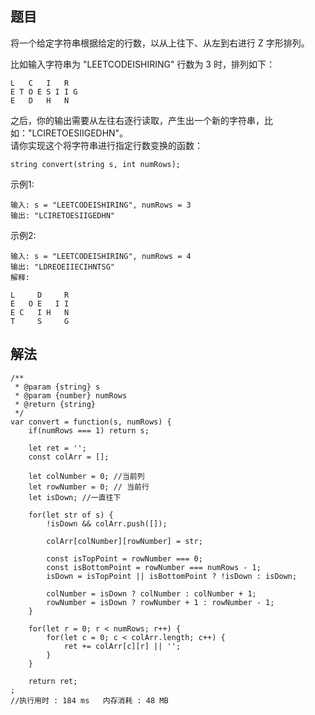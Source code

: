 ## 题目
将一个给定字符串根据给定的行数，以从上往下、从左到右进行 Z 字形排列。 

比如输入字符串为 "LEETCODEISHIRING" 行数为 3 时，排列如下：

```
L   C   I   R
E T O E S I I G
E   D   H   N
```
之后，你的输出需要从左往右逐行读取，产生出一个新的字符串，比如："LCIRETOESIIGEDHN"。   
请你实现这个将字符串进行指定行数变换的函数：

```
string convert(string s, int numRows);
```

示例1:

```
输入: s = "LEETCODEISHIRING", numRows = 3
输出: "LCIRETOESIIGEDHN"
```

示例2:

```
输入: s = "LEETCODEISHIRING", numRows = 4
输出: "LDREOEIIECIHNTSG"
解释:

L     D     R
E   O E   I I
E C   I H   N
T     S     G
```

## 解法
```
/**
 * @param {string} s
 * @param {number} numRows
 * @return {string}
 */
var convert = function(s, numRows) {
    if(numRows === 1) return s;

    let ret = '';
    const colArr = [];

    let colNumber = 0; //当前列
    let rowNumber = 0; // 当前行
    let isDown; //一直往下

    for(let str of s) {       
        !isDown && colArr.push([]);

        colArr[colNumber][rowNumber] = str;

        const isTopPoint = rowNumber === 0;
        const isBottomPoint = rowNumber === numRows - 1;
        isDown = isTopPoint || isBottomPoint ? !isDown : isDown;

        colNumber = isDown ? colNumber : colNumber + 1;
        rowNumber = isDown ? rowNumber + 1 : rowNumber - 1;
    }

    for(let r = 0; r < numRows; r++) {
        for(let c = 0; c < colArr.length; c++) {
            ret += colArr[c][r] || '';
        }
    }
    
    return ret;
;
//执行用时 : 184 ms   内存消耗 : 48 MB
```